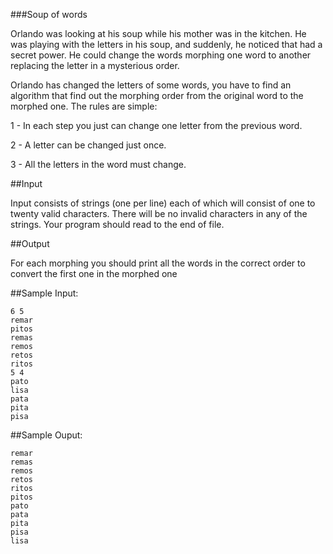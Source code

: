 ###Soup of words

Orlando was looking at his soup while his mother was in the kitchen. He was playing with the letters in his soup, and suddenly, he noticed that had a secret power. He could change the words morphing one word to another replacing the letter in a mysterious order.

Orlando has changed the letters of some words, you have to find an algorithm that find out the morphing order from the original word to the morphed one. The rules are simple:

1 - In each step you just can change one letter from the previous word.

2 - A letter can be changed just once.

3 - All the letters in the word must change.

##Input

Input consists of strings (one per line) each of which will consist of one to twenty valid characters. There will be no invalid characters in any of the strings. Your program should read to the end of file.

##Output

For each morphing you should print all the words in the correct order to convert the first one in the morphed one

##Sample Input:

    6 5
    remar
    pitos
    remas
    remos
    retos
    ritos
    5 4
    pato
    lisa
    pata
    pita
    pisa

##Sample Ouput:

    remar
    remas
    remos
    retos
    ritos
    pitos
    pato
    pata
    pita
    pisa
    lisa

